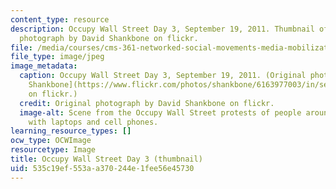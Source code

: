 ```yaml
---
content_type: resource
description: Occupy Wall Street Day 3, September 19, 2011. Thumbnail of an original
  photograph by David Shankbone on flickr.
file: /media/courses/cms-361-networked-social-movements-media-mobilization-spring-2014/535c19ef553aa370244e1fee56e45730_cms-361s14-th.jpg
file_type: image/jpeg
image_metadata:
  caption: Occupy Wall Street Day 3, September 19, 2011. (Original photograph by [David
    Shankbone](https://www.flickr.com/photos/shankbone/6163977003/in/set-72157627710064844)
    on flickr.)
  credit: Original photograph by David Shankbone on flickr.
  image-alt: Scene from the Occupy Wall Street protests of people around a table covered
    with laptops and cell phones.
learning_resource_types: []
ocw_type: OCWImage
resourcetype: Image
title: Occupy Wall Street Day 3 (thumbnail)
uid: 535c19ef-553a-a370-244e-1fee56e45730
---
```

